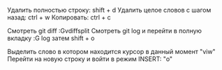 Удалить полностью строку: shift + d
Удалить целое словов с шагом назад: ctrl + w
Копировать: ctrl + c

Смотреть git diff :Gvdiffsplit
Смотреть git log и перейти в полную вкладку :G log затем shift + o

Выделить слово в котором находится курсор в данный момент "viw"
Перейти на новую строку и войти в режим INSERT: "o"

